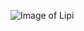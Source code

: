 ![Image of Lipi](https://lh3.googleusercontent.com/ogw/ADea4I7hWZSsq_F21CZdcAHVsQihPS1l_Q_-rV1_3YhfSg=s32-c-mo)
